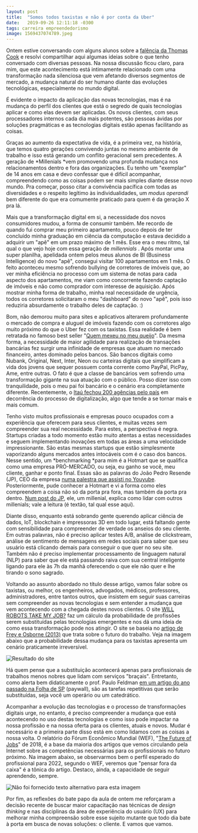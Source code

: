 ```yaml
---
layout: post
title:  "Somos todos taxistas e não é por conta da Uber"
date:   2019-09-26 12:11:18 -0300
tags: carreira empreendedorismo
image: 1569437074789.jpeg
---
```

Ontem estive conversando com alguns alunos sobre a [falência da Thomas Cook](https://g1.globo.com/economia/noticia/2019/09/23/operadora-de-turismo-britanica-thomas-cook-declara-falencia-e-afeta-600-mil-clientes.ghtml) e resolvi compartilhar aqui algumas ideias sobre o que tenho conversado com diversas pessoas. Na nossa discussão ficou claro, para mim, que este acontecimento está intimamente relacionado com uma transformação nada silenciosa que vem afetando diversos segmentos de mercado, a mudança natural do ser humano diante das evoluções tecnológicas, especialmente no mundo digital.

É evidente o impacto da aplicação das novas tecnologias, mas é na mudança do perfil dos clientes que está o segredo de quais tecnologias aplicar e como elas devem ser aplicadas. Os novos clientes, com seus processadores internos cada dia mais potentes, são pessoas ávidas por soluções pragmáticas e as tecnologias digitais estão apenas facilitando as coisas.

Graças ao aumento da expectativa de vida, é a primeira vez, na história, que temos quatro gerações convivendo juntas no mesmo ambiente de trabalho e isso está gerando um conflito geracional sem precedentes. A geração de *Millenials *vem promovendo uma profunda mudança nos relacionamentos dentro e fora das organizações. Eu tenho um "exemplar" de 14 anos em casa e devo confessar que é difícil acompanhar, compreendendo como as coisas podem ser mais simples diante desse novo mundo. Pra começar, posso citar a convivência pacífica com todas as diversidades e o respeito legítimo às individualidades, um *modus operandi* bem diferente do que era comumente praticado para quem é da geração X pra lá.

Mais que a transformação digital em si, a necessidade dos novos consumidores mudou, a forma de consumir também. Me recordo de quando fui comprar meu primeiro apartamento, pouco depois de ter concluído minha graduação em ciência da computação e estava decidido a adquirir um "apê" em um prazo máximo de 1 mês. Esse era o meu ritmo, tal qual o que vejo hoje com essa geração de  *millennials* . Após montar uma super planilha, apelidada ontem pelos meus alunos de BI (Business Intelligence) do novo "apê", consegui visitar 100 apartamentos em 1 mês. O feito aconteceu mesmo sofrendo bullying de corretores de imóveis que, ao ver minha eficiência no processo com um sistema de notas para cada aspecto dos apartamentos, me viam como concorrente fazendo captação de imóveis e não como comprador com interesse de aquisição. Após mostrar minha forma de trabalho, minha real necessidade de urgência, todos os corretores solicitaram o meu "dashboard" do novo "apê", pois isso reduziria absurdamente o trabalho deles de captação. :)

Bom, não demorou muito para sites e aplicativos alterarem profundamente o mercado de compra e aluguel de imóveis fazendo com os corretores algo muito próximo do que o Uber fez com os taxistas. Essa realidade é bem retratada no famoso best seller "[Quem mexeu no meu queijo](https://www.amazon.com/Quem-Mexeu-No-Meu-Queijo/dp/850105402X/ref=sr_1_fkmr0_1)". Da mesma forma, a necessidade de maior agilidade para realização de transações bancárias fez surgir uma infinidade de empresas que atuam no mercado financeiro, antes dominado pelos bancos. São bancos digitais como Nubank, Original, Next, Inter, Neon ou carteiras digitais que simplificam a vida dos jovens que sequer possuem conta corrente como PayPal, PicPay, Ame, entre outras. O fato é que a classe de bancários vem sofrendo uma transformação gigante na sua atuação com o público. Posso dizer isso com tranquilidade, pois o meu pai foi bancário e o cenário era completamente diferente. Recentemente, o [Itaú fechou 200 agências pelo país](https://www1.folha.uol.com.br/mercado/2019/07/digitalizacao-faz-itau-fechar-mais-de-200-agencias.shtml) em decorrência do processo de digitalização, algo que tende a se tornar mais e mais comum.

Tenho visto muitos profissionais e empresas pouco ocupados com a experiência que oferecem para seus clientes, e muitas vezes sem compreender sua real necessidade. Para estes, a perspectiva é negra. Startups criadas a todo momento estão muito atentas a estas necessidades e seguem implementando inovações em todas as áreas a uma velocidade impressionante. São estas mesmas startups que estão simplesmente vaporizando alguns mercados antes intocáveis com é o caso dos bancos. Nesse sentido, um *benchmarking *para mim é a Hotmart que se qualifica como uma empresa PRÓ-MERCADO, ou seja, eu ganho se você, meu cliente, ganhar e ponto final. Essas são as palavras do João Pedro Resende (JP), CEO da empresa [numa palestra que assisti no Youyube](https://www.youtube.com/watch?v=ThnRD8_g6MA&t=385s). Posteriormente, pude conhecer a Hotmart e vi a forma como eles compreendem a coisa não só da porta pra fora, mas também da porta pra dentro. [Num post do JP](http://www.joaopedroresende.com/o-mimimi-sobre-geracao-mimimi/), ele, um millenial, explica como lidar com outros millenials; vale a leitura (é textão, tal qual esse aqui).

Diante disso, enquanto está sobrando gente querendo aplicar ciência de dados, IoT, blockchain e impressoras 3D em todo lugar, está faltando gente com sensibilidade para compreender de verdade os anseios do seu cliente. Em outras palavras, não é preciso aplicar testes A/B, análise de clickstream, análise de sentimento de mensagens em redes sociais para saber que seu usuário está clicando demais para conseguir o que quer no seu site. Também não é preciso implementar processamento de linguagem natural (NLP) para saber que ele está passando raiva com sua central inteligente ligando para ele às 7h da manhã oferecendo o que ele não quer e lhe tirando o sono sagrado.

Voltando ao assunto abordado no título desse artigo, vamos falar sobre os taxistas, ou melhor, os engenheiros, advogados, médicos, professores, administradores, entre tantos outros, que insistem em seguir suas carreiras sem compreender as novas tecnologias e sem entender a mudança que vem acontecendo com a chegada destes novos clientes. O site [WILL ROBOTS TAKE MY JOB?](https://willrobotstakemyjob.com/) faz um cálculo da probabilidade de profissões serem substituídas pelas tecnologias emergentes e nos dá uma ideia de como essa transformação pode nos atingir. O site se baseia no [artigo de Frey e Osborne (2013)](https://www.oxfordmartin.ox.ac.uk/publications/the-future-of-employment/) que trata sobre o futuro do trabalho. Veja na imagem abaixo que a probabilidade dessa mudança para os taxistas apresenta um cenário praticamente irreversível.

![Resultado do site ](https://media.licdn.com/dms/image/C4E12AQFfcJgFYZ7YcA/article-inline_image-shrink_1000_1488/0/1569420934321?e=1718236800&v=beta&t=Kai8V_ZHKkvEEf7jixApnBI6cLT1QmMf7N7iGAfNstY)

Há quem pense que a substituição acontecerá apenas para profissionais de trabalhos menos nobres que lidam com serviços "braçais". Entretanto, como alerta bem didaticamente o prof. Paulo Feldman [em um artigo do ano passado na Folha de SP](https://www1.folha.uol.com.br/ilustrissima/2018/07/era-dos-robos-esta-chegando-e-vai-eliminar-milhoes-de-empregos.shtml) (paywall), são as tarefas repetitivas que serão substituídas, seja você um operário ou um catedrático.

Acompanhar a evolução das tecnologias e o processo de transformações digitais urge, no entanto, é preciso compreender a mudança que está acontecendo no uso destas tecnologias e como isso pode impactar na nossa profissão e na nossa oferta para os clientes, atuais e novos. Mudar é necessário e a primeira parte disso está em como lidamos com as coisas a nossa volta. O relatório do Fórum Econômico Mundial (WEF), "[The Future of Jobs](http://www3.weforum.org/docs/WEF_Future_of_Jobs_2018.pdf)" de 2018, é a base da maioria dos artigos que vemos circulando pela Internet sobre as competências necessárias para os profissionais no futuro próximo. Na imagem abaixo, se observarmos bem o perfil esperado do profissional para 2022, segundo o WEF, veremos que "pensar fora da caixa" é a tônica do artigo. Destaco, ainda, a capacidade de seguir aprendendo, sempre.

![Não foi fornecido texto alternativo para esta imagem](https://media.licdn.com/dms/image/C4D12AQEFQz4x967AWQ/article-inline_image-shrink_1000_1488/0/1569437589320?e=1718236800&v=beta&t=Y5QlxuunCv5Fr9S2h5gdRPzrFgXU8JqeyeYUDuBRkBc)

Por fim, as reflexões do bate papo da aula de ontem me reforçaram a decisão recente de buscar maior capacitação nas técnicas de *design thinking* e nas disciplinas da área de experiência do usuário (UX) para melhorar minha compreensão sobre esse sujeito mutante que todo dia bate à porta em busca de novas soluções: o cliente. E vamos que vamos.
